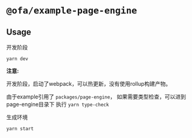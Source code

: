 # `@ofa/example-page-engine`

## Usage

开发阶段

```
yarn dev
```

**注意:**

开发阶段，启动了webpack，可以热更新，没有使用rollup构建产物。

由于example引用了 `packages/page-engine`， 如果需要类型检查，可以进到page-engine目录下 执行 `yarn type-check`

生成环境

```
yarn start
```

